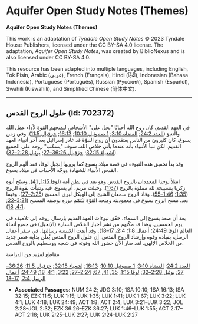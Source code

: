 # Aquifer Open Study Notes (Themes)

**Aquifer Open Study Notes (Themes)**

This work is an adaptation of *Tyndale Open Study Notes* © 2023 Tyndale House Publishers, licensed under the CC BY\-SA 4\.0 license. The adaptation, *Aquifer Open Study Notes*, was created by BiblioNexus and is also licensed under CC BY\-SA 4\.0\.

This resource has been adapted into multiple languages, including English, Tok Pisin, Arabic (عربي), French (Français), Hindi (हिंदी), Indonesian (Bahasa Indonesia), Portuguese (Português), Russian (Русский), Spanish (Español), Swahili (Kiswahili), and Simplified Chinese (简体中文).



--------------------------------

## حلول الروح القدس (id: 702372)

في العهد القديم، كان روح الله أحيانًا "يحل على" الأشخاص ليمنحهم القوة لأداء عمل الله والتنبؤ ([العدد 24:2](https://ref.ly/Num24:2); [القضاة 3:10](https://ref.ly/Judg3:10); [1 صموئيل 10:10](https://ref.ly/1Sam10:10); [16:13](https://ref.ly/1Sam16:13); [حزقيال 11:5](https://ref.ly/Ezek11:5)). وفي زمن يسوع، كان كثيرون من الناس يعتقدون أن روح النبوّة قد غادر إسرائيل بعد آخر أنبياء العهد القديم. لكن تنبأ الأنبياء بأنه عندما يأتي خلاص الله، سوف "يسكب" روحه على الجميع ([إشعياء 32:15](https://ref.ly/Isa32:15); [حزقيال 36:26–27](https://ref.ly/Ezek36:26-Ezek36:27); [يوئيل 2:28–32](https://ref.ly/Joel2:28-Joel2:32)).

وقد بدأ تحقيق هذه النبوءة في قصة ميلاد يسوع كما يرويها إنجيل لوقا، فقد ألهم الروح القدس الأنبياء للشهادة ووجّه الأحداث في ميلاد يسوع.

امتلأ يوحنا المعمدان بالروح القدس وهو بعد في بطن أمه ([لوقا 1:15](https://ref.ly/Luke1:15), [41](https://ref.ly/Luke1:41)). وسبّح أبوه زكريا بتسبيحة لله مملؤة بالروح ([1:67](https://ref.ly/Luke1:67)). وحبلت مريم، أم يسوع، فيه وتنبأت بقوة الروح ([1:35](https://ref.ly/Luke1:35); [1:46–55](https://ref.ly/Luke1:46-Luke1:55)). وقاد الروح سمعان الشيخ إلى الهيكل ليرى المسيح ([2:25–27](https://ref.ly/Luke2:25-Luke2:27)). وفيما بعد، مسح الروح يسوع في معموديته ومنحه القوّة ليٌتمّم دوره بوصفه المسيح ([3:21–22](https://ref.ly/Luke3:21-Luke3:22); [4:1](https://ref.ly/Luke4:1), [18](https://ref.ly/Luke4:18)).

بعد أن صعد يسوع إلى السماء، حقّق نبوءات العهد القديم بإرسال روحه إلى تلاميذه في يوم الخمسين. وهذا قد مكّنهم من نشر أخبار الخلاص السارة (الإنجيل) في جميع أنحاء العالم ([لوقا 24:49](https://ref.ly/Luke24:49)؛ [أعمال 1:8](https://ref.ly/Acts1:8)؛ [2:4](https://ref.ly/Acts2:4)، [17–18](https://ref.ly/Acts2:17-Acts2:18)). وقد أتمت الكنيسة رسالتها، في سفر أعمال الرسل، بقيادة وقوة وإرشاد الروح القدس. إن حلول الروح القدس يُعلن بداية عصر جديد من الخلاص الإلهي. لقد صار الآن حضور الله وقوته في شعبه ووسطهم بالروح القدس.

مقاطع لمزيد من الدراسة 

[العدد 24:2](https://ref.ly/Num24:2); [القضاة 3:10](https://ref.ly/Judg3:10); [1 صموئيل 10:10](https://ref.ly/1Sam10:10); [16:13](https://ref.ly/1Sam16:13); [إشعياء 32:15](https://ref.ly/Isa32:15); [حزقيال 11:5](https://ref.ly/Ezek11:5); [36:26–27](https://ref.ly/Ezek36:26-Ezek36:27); [يوئيل 2:28–32](https://ref.ly/Joel2:28-Joel2:32); [لوقا 1:15](https://ref.ly/Luke1:15), [35](https://ref.ly/Luke1:35), [41](https://ref.ly/Luke1:41), [67](https://ref.ly/Luke1:67); [2:24–27](https://ref.ly/Luke2:24-Luke2:27); [3:22](https://ref.ly/Luke3:22); [4:1](https://ref.ly/Luke4:1), [18](https://ref.ly/Luke4:18); [24:49](https://ref.ly/Luke24:49); [أعمال الرسل 2:4](https://ref.ly/Acts2:4), [17–18](https://ref.ly/Acts2:17-Acts2:18)

* **Associated Passages:** NUM 24:2; JDG 3:10; 1SA 10:10; 1SA 16:13; ISA 32:15; EZK 11:5; LUK 1:15; LUK 1:35; LUK 1:41; LUK 1:67; LUK 3:22; LUK 4:1; LUK 4:18; LUK 24:49; ACT 1:8; ACT 2:4; LUK 3:21–LUK 3:22; JOL 2:28–JOL 2:32; EZK 36:26–EZK 36:27; LUK 1:46–LUK 1:55; ACT 2:17–ACT 2:18; LUK 2:25–LUK 2:27; LUK 2:24–LUK 2:27


